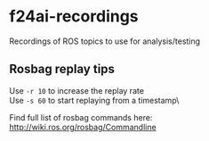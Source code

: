 # f24ai-recordings
Recordings of ROS topics to use for analysis/testing

## Rosbag replay tips
Use ` -r 10 ` to increase the replay rate\
Use ` -s 60 ` to start replaying from a timestamp\

Find full list of rosbag commands here: http://wiki.ros.org/rosbag/Commandline

